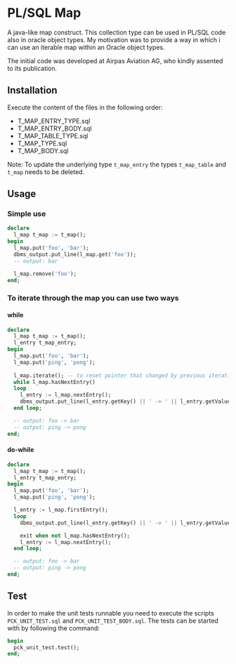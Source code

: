 # PL/SQL Map
A java-like map construct. This collection type can be used in PL/SQL code also in oracle object types.
My motivation was to provide a way in which i can use an iterable map within an Oracle object types.

The initial code was developed at Airpas Aviation AG, who kindly assented to its publication.

## Installation
Execute the content of the files in the following order:
* T_MAP_ENTRY_TYPE.sql
* T_MAP_ENTRY_BODY.sql
* T_MAP_TABLE_TYPE.sql
* T_MAP_TYPE.sql
* T_MAP_BODY.sql

Note: To update the underlying type `t_map_entry` the types `t_map_table` and `t_map` needs to be deleted.

## Usage
### Simple use
```sql
declare
  l_map t_map := t_map();
begin
  l_map.put('foo', 'bar');
  dbms_output.put_line(l_map.get('foo'));
  -- output: bar

  l_map.remove('foo');
end;
```
### To iterate through the map you can use two ways
#### while
```sql
declare
  l_map t_map := t_map();
  l_entry t_map_entry;
begin
  l_map.put('foo', 'bar');
  l_map.put('ping', 'pong');
    
  l_map.iterate(); -- to reset pointer that changed by previous iteration, optional
  while l_map.hasNextEntry()
  loop
    l_entry := l_map.nextEntry();
    dbms_output.put_line(l_entry.getKey() || ' -> ' || l_entry.getValue());
  end loop;

  -- output: foo -> bar
  -- output: ping -> pong
end;
```
#### do-while
```sql
declare
  l_map t_map := t_map();
  l_entry t_map_entry;
begin
  l_map.put('foo', 'bar');
  l_map.put('ping', 'pong');

  l_entry := l_map.firstEntry();
  loop
    dbms_output.put_line(l_entry.getKey() || ' -> ' || l_entry.getValue());

    exit when not l_map.hasNextEntry();
    l_entry := l_map.nextEntry();
  end loop;

  -- output: foo -> bar
  -- output: ping -> pong
end;
```

## Test
In order to make the unit tests runnable you need to execute the scripts `PCK_UNIT_TEST.sql` and `PCK_UNIT_TEST_BODY.sql`. The tests can be started with by following the command:
```sql
begin
  pck_unit_test.test();
end;
```